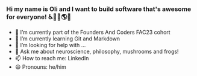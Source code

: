 ### Hi my name is Oli and I want to build software that's awesome for everyone! ♿🧑🏾🌎💯

- 🔭 I’m currently part of the Founders And Coders FAC23 cohort
- 🌱 I’m currently learning Git and Markdown
- 🤔 I’m looking for help with ...
- 💬 Ask me about neuroscience, philosophy, mushrooms and frogs!
- 📫 How to reach me: LinkedIn
- 😄 Pronouns: he/him



